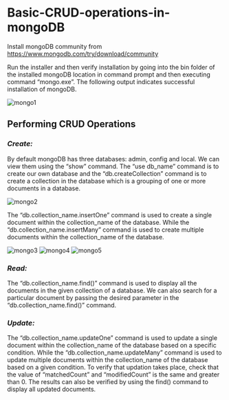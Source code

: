 # Basic-CRUD-operations-in-mongoDB #

Install mongoDB community from https://www.mongodb.com/try/download/community 

Run the installer and then verify installation by going into the bin folder of the installed mongoDB location in command prompt and then executing command “mongo.exe”. The following output indicates successful installation of mongoDB.

![mongo1](https://user-images.githubusercontent.com/54772502/97082378-d4d18000-1626-11eb-8d43-a58700fb9390.PNG)

## Performing CRUD Operations ##

### *Create:* ###

By default mongoDB has three databases: admin, config and local. We can view them using the “show” command. The “use db_name” command is to create our own database and the “db.createCollection” command is to create a collection in the database which is a grouping of one or more documents in a database.

![mongo2](https://user-images.githubusercontent.com/54772502/97082490-c9328900-1627-11eb-9013-27555d3a3323.PNG)

The “db.collection_name.insertOne” command is used to create a single document within the collection_name of the database. While the “db.collection_name.insertMany” command is used to create multiple documents within the collection_name of the database.

![mongo3](https://user-images.githubusercontent.com/54772502/97082527-0a2a9d80-1628-11eb-8865-b20eb1c808d3.PNG)
![mongo4](https://user-images.githubusercontent.com/54772502/97082531-0e56bb00-1628-11eb-91bc-f8f2ff053fa3.PNG)
![mongo5](https://user-images.githubusercontent.com/54772502/97082532-0eef5180-1628-11eb-8854-306afc037091.PNG)

### *Read:* ###

The “db.collection_name.find()” command is used to display all the documents in the given collection of a database. We can also search for a particular document by passing the desired parameter in the “db.collection_name.find()” command.

### *Update:* ###

The “db.collection_name.updateOne” command is used to update a single document within the collection_name of the database based on a specific condition. While the “db.collection_name.updateMany” command is used to update multiple documents within the collection_name of the database based on a given condition. To verify that updation takes place, check that the value of “matchedCount” and “modifiedCount” is the same and greater than 0. The results can also be verified by using the find() command to display all updated documents.
